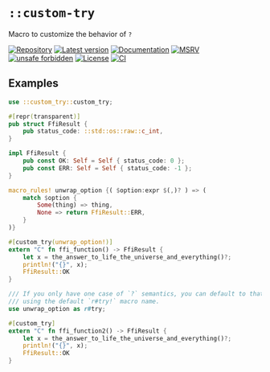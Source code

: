 # `::custom-try`

Macro to customize the behavior of `?`

[![Repository](https://img.shields.io/badge/repository-GitHub-brightgreen.svg)](
https://github.com/danielhenrymantilla/custom-try.rs)
[![Latest version](https://img.shields.io/crates/v/custom-try.svg)](
https://crates.io/crates/custom-try)
[![Documentation](https://docs.rs/custom-try/badge.svg)](
https://docs.rs/custom-try)
[![MSRV](https://img.shields.io/badge/MSRV-1.56.0-white)](
https://gist.github.com/danielhenrymantilla/8e5b721b3929084562f8f65668920c33)
[![unsafe forbidden](https://img.shields.io/badge/unsafe-forbidden-success.svg)](
https://github.com/rust-secure-code/safety-dance/)
[![License](https://img.shields.io/crates/l/custom-try.svg)](
https://github.com/danielhenrymantilla/custom-try.rs/blob/master/LICENSE-ZLIB)
[![CI](https://github.com/danielhenrymantilla/custom-try.rs/workflows/CI/badge.svg)](
https://github.com/danielhenrymantilla/custom-try.rs/actions)

<!-- Templated by `cargo-generate` using https://github.com/danielhenrymantilla/proc-macro-template -->

## Examples

```rust
use ::custom_try::custom_try;

#[repr(transparent)]
pub struct FfiResult {
    pub status_code: ::std::os::raw::c_int,
}

impl FfiResult {
    pub const OK: Self = Self { status_code: 0 };
    pub const ERR: Self = Self { status_code: -1 };
}

macro_rules! unwrap_option {( $option:expr $(,)? ) => (
    match $option {
        Some(thing) => thing,
        None => return FfiResult::ERR,
    }
)}

#[custom_try(unwrap_option!)]
extern "C" fn ffi_function() -> FfiResult {
    let x = the_answer_to_life_the_universe_and_everything()?;
    println!("{}", x);
    FfiResult::OK
}

/// If you only have one case of `?` semantics, you can default to that one
/// using the default `r#try!` macro name.
use unwrap_option as r#try;

#[custom_try]
extern "C" fn ffi_function2() -> FfiResult {
    let x = the_answer_to_life_the_universe_and_everything()?;
    println!("{}", x);
    FfiResult::OK
}
```
